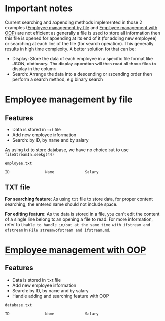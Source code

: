 # Important notes

Current searching and appending methods implemented in those 2 examples ([Employee management by file](#employee-management-by-file) and [Employee management with OOP](#Employee%20management%20with%20OOP)) are not efficient as generally a file is used to store all information then this file is opened for appending at its end of it (for adding new employee) or searching at each line of the file (for search operation). This generally results in high time complexity. A better solution for that can be:
* Display: Store the data of each employee in a specific file format like JSON, dictionary. The display operation will then read all those files to display in the column
* Search: Arrange the data into a descending or ascending order then perform a search method, e.g binary search

# Employee management by file

## Features

* Data is stored in ``txt`` file
* Add new employee information
* Search: by ID, by name and by salary

As using txt to store database, we have no choice but to use ``fileStreamIn.seekg(44)``

``employee.txt``

```
ID                Name              Salary
```

## TXT file

**For searching feature**: As using ``txt`` file to store data, for proper content searching, the entered name should not include space.

**For editing feature**: As the data is stored in a file, you can't edit the content of a single line belong to an opening a file to read. For more information, refer to ``Unable to handle in/out at the same time with ifstream and ofstream`` in ``File stream/ofstream and ifstream.md``.

# [Employee management with OOP](Employee%20management%20with%20OOP)

## Features

* Data is stored in ``txt`` file
* Add new employee information
* Search: by ID, by name and by salary
* Handle adding and searching feature with OOP

``database.txt``

```
ID                Name              Salary 
```
